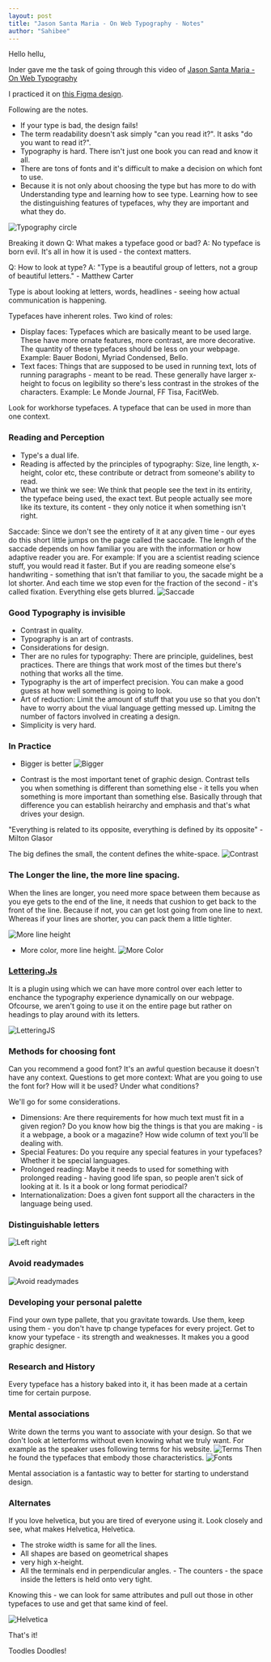 ```yaml
---
layout: post
title: "Jason Santa Maria - On Web Typography - Notes"
author: "Sahibee"
---
```


Hello hellu,

Inder gave me the task of going through this video of [Jason Santa Maria - On Web Typography](https://www.youtube.com/watch?v=aSmCjUFWFew)

I practiced it on [this Figma design](https://www.figma.com/design/ApTK0k76YL117hggHapal0/Typography?node-id=0-1&t=zrNzNHf6a6b4dQuu-0).

Following are the notes.

- If your type is bad, the design fails!
- The term readability doesn't ask simply "can you read it?". It asks "do you want to read it?".
- Typography is hard. There isn't just one book you can read and know it all.
- There are tons of fonts and it's difficult to make a decision on which font to use.
- Because it is not only about choosing the type but has more to do with Understanding type and learning how to see type. Learning how to see the distinguishing features of typefaces, why they are important and what they do.

![Typography circle](../images/aug/typography-circle.png)

Breaking it down
Q: What makes a typeface good or bad?
A: No typeface is born evil. It's all in how it is used - the context matters.

Q: How to look at type?
A:
"Type is a beautiful group of letters, not a group of beautiful letters." - Matthew Carter

Type is about looking at letters, words, headlines - seeing how actual communication is happening.

Typefaces have inherent roles.
Two kind of roles:

- Display faces: Typefaces which are basically meant to be used large. These have more ornate features, more contrast, are more decorative. The quantity of these typefaces should be less on your webpage.
  Example: Bauer Bodoni, Myriad Condensed, Bello.
- Text faces: Things that are supposed to be used in running text, lots of running paragraphs - meant to be read. These generally have larger x-height to focus on legibility so there's less contrast in the strokes of the characters.
  Example: Le Monde Journal, FF Tisa, FacitWeb.

Look for workhorse typefaces. A typeface that can be used in more than one context.

### Reading and Perception

- Type's a dual life.
- Reading is affected by the principles of typography: Size, line length, x-height, color etc, these contribute or detract from someone's ability to read.
- What we think we see: We think that people see the text in its entirity, the typeface being used, the exact text.
  But people actually see more like its texture, its content - they only notice it when something isn't right.

Saccade: Since we don't see the entirety of it at any given time - our eyes do this short little jumps on the page called the saccade. The length of the saccade depends on how familiar you are with the information or how adaptive reader you are. For example: If you are a scientist reading science stuff, you would read it faster. But if you are reading someone else's handwriting - something that isn't that familiar to you, the sacade might be a lot shorter.
And each time we stop even for the fraction of the second - it's called fixation. Everything else gets blurred.
![Saccade](../images/aug/saccade.png)

### Good Typography is invisible

- Contrast in quality.
- Typography is an art of contrasts.
- Considerations for design.
- Ther are no rules for typography: There are principle, guidelines, best practices. There are things that work most of the times but there's nothing that works all the time.
- Typography is the art of imperfect precision. You can make a good guess at how well something is going to look.
- Art of reduction: Limit the amount of stuff that you use so that you don't have to worry about the viual language getting messed up. Limitng the number of factors involved in creating a design.
- Simplicity is very hard.

### In Practice

- Bigger is better
  ![Bigger](../images/aug/bigger.png)

- Contrast is the most important tenet of graphic design. Contrast tells you when something is different than something else - it tells you when something is more important than something else. Basically through that difference you can establish heirarchy and emphasis and that's what drives your design.

"Everything is related to its opposite, everything is defined by its opposite" - Milton Glasor

The big defines the small, the content defines the white-space.
![Contrast](../images/aug/contrast.png)

### The Longer the line, the more line spacing.

When the lines are longer, you need more space between them because as you eye gets to the end of the line, it needs that cushion to get back to the front of the line. Because if not, you can get lost going from one line to next. Whereas if your lines are shorter, you can pack them a little tighter.

![More line height](../images/aug/more-line-height.png)

- More color, more line height.
  ![More Color](../images/aug/more-color.png)

### [Lettering.Js](https://letteringjs.com/)

It is a plugin using which we can have more control over each letter to enchance the typography experience dynamically on our webpage. Ofcourse, we aren't going to use it on the entire page but rather on headings to play around with its letters.

![LetteringJS](../images/aug/lettering-js.png)

### Methods for choosing font

Can you recommend a good font?
It's an awful question because it doesn't have any context.
Questions to get more context:
What are you going to use the font for?
How will it be used?
Under what conditions?

We'll go for some considerations.

- Dimensions: Are there requirements for how much text must fit in a given region? Do you know how big the things is that you are making - is it a webpage, a book or a magazine? How wide column of text you'll be dealing with.
- Special Features: Do you require any special features in your typefaces? Whether it be special languages.
- Prolonged reading: Maybe it needs to used for something with prolonged reading - having good life span, so people aren't sick of looking at it. Is it a book or long format periodical?
- Internationalization: Does a given font support all the characters in the language being used.

### Distinguishable letters

![Left right](../images/aug/left-right.png)

### Avoid readymades

![Avoid readymades](../images/aug/readymades.png)

### Developing your personal palette

Find your own type pallete, that you gravitate towards. Use them, keep using them - you don't have tp change typefaces for every project. Get to know your typeface - its strength and weaknesses. It makes you a good graphic designer.

### Research and History

Every typeface has a history baked into it, it has been made at a certain time for certain purpose.

### Mental associations

Write down the terms you want to associate with your design. So that we don't look at letterforms without even knowing what we truly want.
For example as the speaker uses following terms for his website.
![Terms](../images/aug/terms.png)
Then he found the typefaces that embody those characteristics.
![Fonts](../images/aug/font.png)

Mental association is a fantastic way to better for starting to understand design.

### Alternates

If you love helvetica, but you are tired of everyone using it. Look closely and see, what makes Helvetica, Helvetica.

- The stroke width is same for all the lines.
- All shapes are based on geometrical shapes
- very high x-height.
- All the terminals end in perpendicular angles. - The counters - the space inside the letters is held onto very tight.

Knowing this - we can look for same attributes and pull out those in other typefaces to use and get that same kind of feel.

![Helvetica](../images/aug/helvetica.png)

That's it!

Toodles Doodles!

